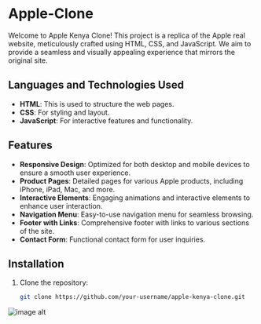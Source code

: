 # Apple-Clone
Welcome to Apple Kenya Clone! This project is a replica of the Apple real website, meticulously crafted using HTML, CSS, and JavaScript. We aim to provide a seamless and visually appealing experience that mirrors the original site.

## Languages and Technologies Used
- **HTML**: This is used to structure the web pages.
- **CSS**: For styling and layout.
- **JavaScript**: For interactive features and functionality.

## Features
- **Responsive Design**: Optimized for both desktop and mobile devices to ensure a smooth user experience.
- **Product Pages**: Detailed pages for various Apple products, including iPhone, iPad, Mac, and more.
- **Interactive Elements**: Engaging animations and interactive elements to enhance user interaction.
- **Navigation Menu**: Easy-to-use navigation menu for seamless browsing.
- **Footer with Links**: Comprehensive footer with links to various sections of the site.
- **Contact Form**: Functional contact form for user inquiries.

## Installation
1. Clone the repository:
   ```bash
   git clone https://github.com/your-username/apple-kenya-clone.git
![image alt](https://github.com/M-tech-cmd/Apple-Clone/blob/b8db511aeb16e4582406ac707554b010eaea378d/Screenshot_12-12-2024_21463_127.0.0.1.jpeg)
